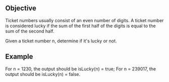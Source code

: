 ## Objective
Ticket numbers usually consist of an even number of digits. A ticket number is considered lucky if the sum of the first half of the digits is equal to the sum of the second half.

Given a ticket number n, determine if it's lucky or not.

## Example

For n = 1230, the output should be
isLucky(n) = true;
For n = 239017, the output should be
isLucky(n) = false.